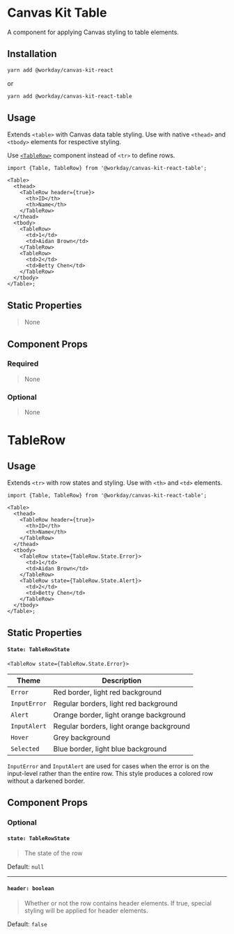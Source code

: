 # Canvas Kit Table

A component for applying Canvas styling to table elements.

## Installation

```sh
yarn add @workday/canvas-kit-react
```

or

```sh
yarn add @workday/canvas-kit-react-table
```

## Usage

Extends `<table>` with Canvas data table styling. Use with native `<thead>` and `<tbody>` elements
for respective styling.

Use [`<TableRow>`](#TableRow) component instead of `<tr>` to define rows.

```tsx
import {Table, TableRow} from '@workday/canvas-kit-react-table';

<Table>
  <thead>
    <TableRow header={true}>
      <th>ID</th>
      <th>Name</th>
    </TableRow>
  </thead>
  <tbody>
    <TableRow>
      <td>1</td>
      <td>Aidan Brown</td>
    </TableRow>
    <TableRow>
      <td>2</td>
      <td>Betty Chen</td>
    </TableRow>
  </tbody>
</Table>;
```

## Static Properties

> None

## Component Props

### Required

> None

### Optional

> None

# TableRow

## Usage

Extends `<tr>` with row states and styling. Use with `<th>` and `<td>` elements.

```tsx
import {Table, TableRow} from '@workday/canvas-kit-react-table';

<Table>
  <thead>
    <TableRow header={true}>
      <th>ID</th>
      <th>Name</th>
    </TableRow>
  </thead>
  <tbody>
    <TableRow state={TableRow.State.Error}>
      <td>1</td>
      <td>Aidan Brown</td>
    </TableRow>
    <TableRow state={TableRow.State.Alert}>
      <td>2</td>
      <td>Betty Chen</td>
    </TableRow>
  </tbody>
</Table>;
```

## Static Properties

#### `State: TableRowState`

```tsx
<TableRow state={TableRow.State.Error}>
```

| Theme        | Description                              |
| ------------ | ---------------------------------------- |
| `Error`      | Red border, light red background         |
| `InputError` | Regular borders, light red background    |
| `Alert`      | Orange border, light orange background   |
| `InputAlert` | Regular borders, light orange background |
| `Hover`      | Grey background                          |
| `Selected`   | Blue border, light blue background       |

`InputError` and `InputAlert` are used for cases when the error is on the input-level rather than
the entire row. This style produces a colored row without a darkened border.

## Component Props

### Optional

#### `state: TableRowState`

> The state of the row

Default: `null`

---

#### `header: boolean`

> Whether or not the row contains header elements. If true, special styling will be applied for
> header elements.

Default: `false`
